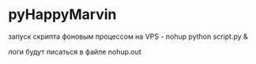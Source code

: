 # pyHappyMarvin

запуск скрипта фоновым процессом на VPS - 
nohup python script.py &

логи будут писаться в файле nohup.out
